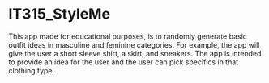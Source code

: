 # IT315_StyleMe

This app made for educational purposes, is to randomly generate basic outfit ideas in masculine and feminine categories. For example, the app will give the user a short sleeve shirt, a skirt, and sneakers. The app is intended to provide an idea for the user and the user can pick specifics in that clothing type.
